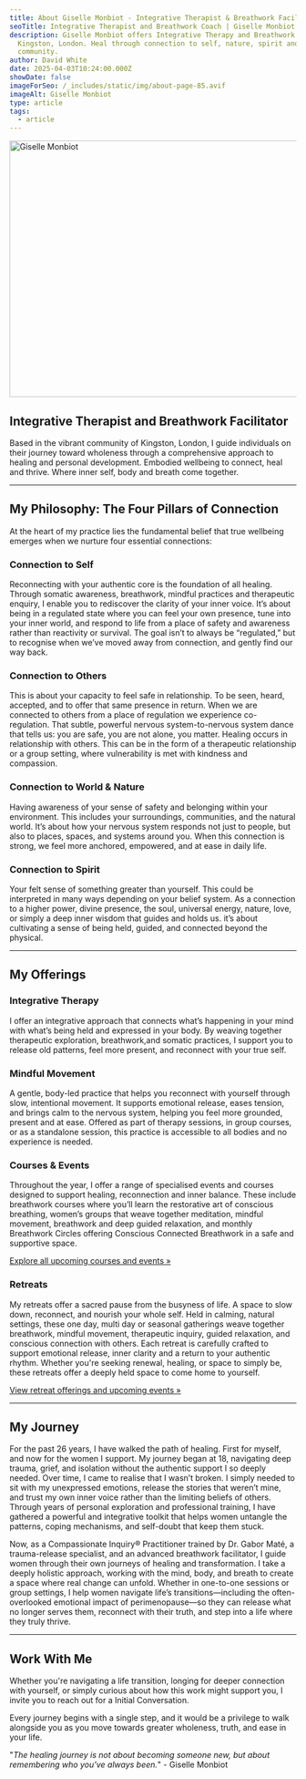 ```yaml
---
title: About Giselle Monbiot - Integrative Therapist & Breathwork Facilitator
seoTitle: Integrative Therapist and Breathwork Coach | Giselle Monbiot
description: Giselle Monbiot offers Integrative Therapy and Breathwork in
  Kingston, London. Heal through connection to self, nature, spirit and
  community.
author: David White
date: 2025-04-03T10:24:00.000Z
showDate: false
imageForSeo: /_includes/static/img/about-page-85.avif
imageAlt: Giselle Monbiot
type: article
tags:
  - article
---
```

<img src="/_includes/static/img/about-page-85.avif" alt="Giselle Monbiot" title="Giselle Monbiot" class="Right" width="600px" height="450px" loading="lazy"/>

## Integrative Therapist and Breathwork Facilitator

Based in the vibrant community of Kingston, London, I guide individuals on their journey toward wholeness through a comprehensive approach to healing and personal development. Embodied wellbeing to connect, heal and thrive. Where inner self, body and breath come together.

- - -

## My Philosophy: The Four Pillars of Connection

At the heart of my practice lies the fundamental belief that true wellbeing emerges when we nurture four essential connections:

### Connection to Self

Reconnecting with your authentic core is the foundation of all healing. Through somatic awareness, breathwork, mindful practices and therapeutic enquiry, I enable you to rediscover the clarity of your inner voice. It’s about being in a regulated state where you can feel your own presence, tune into your inner world, and respond to life from a place of safety and awareness rather than reactivity or survival. The goal isn’t to always be “regulated,” but to recognise when we’ve moved away from connection, and gently find our way back.

### Connection to Others

This is about your capacity to feel safe in relationship. To be seen, heard, accepted, and to offer that same presence in return. When we are connected to others from a place of regulation we experience co-regulation. That subtle, powerful nervous system-to-nervous system dance that tells us: you are safe, you are not alone, you matter. Healing occurs in relationship with others. This can be in the form of a therapeutic relationship or a group setting, where vulnerability is met with kindness and compassion.

### Connection to World & Nature

Having awareness of your sense of safety and belonging within your environment. This includes your surroundings, communities, and the natural world. It’s about how your nervous system responds not just to people, but also to places, spaces, and systems around you. When this connection is strong, we feel more anchored, empowered, and at ease in daily life.

### Connection to Spirit

Your felt sense of something greater than yourself. This could be interpreted in many ways depending on your belief system. As a connection to a higher power, divine presence, the soul, universal energy, nature, love, or simply a deep inner wisdom that guides and holds us. it’s about cultivating a sense of being held, guided, and connected beyond the physical.

- - -

## My Offerings

### Integrative Therapy

I offer an integrative approach that connects what’s happening in your mind with what’s being held and expressed in your body. By weaving together therapeutic exploration, breathwork,and somatic practices, I support you to release old patterns, feel more present, and reconnect with your true self.

### **Mindful Movement**

A gentle, body-led practice that helps you reconnect with yourself through slow, intentional movement. It supports emotional release, eases tension, and brings calm to the nervous system, helping you feel more grounded, present and at ease. Offered as part of therapy sessions, in group courses, or as a standalone session, this practice is accessible to all bodies and no experience is needed.

### **Courses & Events**

Throughout the year, I offer a range of specialised events and courses designed to support healing, reconnection and inner balance. These include breathwork courses where you’ll learn the restorative art of conscious breathing, women’s groups that weave together meditation, mindful movement, breathwork and deep guided relaxation, and monthly Breathwork Circles offering Conscious Connected Breathwork in a safe and supportive space.

[Explore all upcoming courses and events »](/courses-and-events/)

### **Retreats**

My retreats offer a sacred pause from the busyness of life. A space to slow down, reconnect, and nourish your whole self. Held in calming, natural settings, these one day, multi day or seasonal gatherings weave together breathwork, mindful movement, therapeutic inquiry, guided relaxation, and conscious connection with others. Each retreat is carefully crafted to support emotional release, inner clarity and a return to your authentic rhythm. Whether you're seeking renewal, healing, or space to simply be, these retreats offer a deeply held space to come home to yourself.

[View retreat offerings and upcoming events »](/courses-and-events/)

- - -

## My Journey

For the past 26 years, I have walked the path of healing. First for myself, and now for the women I support. My journey began at 18, navigating deep trauma, grief, and isolation without the authentic support I so deeply needed. Over time, I came to realise that I wasn’t broken. I simply needed to sit with my unexpressed emotions, release the stories that weren’t mine, and trust my own inner voice rather than the limiting beliefs of others. Through years of personal exploration and professional training, I have gathered a powerful and integrative toolkit that helps women untangle the patterns, coping mechanisms, and self-doubt that keep them stuck.

Now, as a Compassionate Inquiry&reg; Practitioner trained by Dr. Gabor Maté, a trauma-release specialist, and an advanced breathwork facilitator, I guide women through their own journeys of healing and transformation. I take a deeply holistic approach, working with the mind, body, and breath to create a space where real change can unfold. Whether in one-to-one sessions or group settings, I help women navigate life’s transitions—including the often-overlooked emotional impact of perimenopause—so they can release what no longer serves them, reconnect with their truth, and step into a life where they truly thrive.

- - -

## Work With Me

Whether you're navigating a life transition, longing for deeper connection with yourself, or simply curious about how this work might support you, I invite you to reach out for a Initial Conversation.

Every journey begins with a single step, and it would be a privilege to walk alongside you as you move towards greater wholeness, truth, and ease in your life.

"*The healing journey is not about becoming someone new, but about remembering who you've always been.*" - Giselle Monbiot
